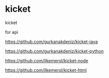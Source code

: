 # kicket

kicket

for api

https://github.com/gurkanakdeniz/kicket-java 

https://github.com/gurkanakdeniz/kicket-python 

https://github.com/ilkemerol/kicket-node 

https://github.com/ilkemerol/kicket-html 
